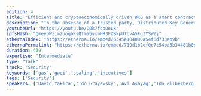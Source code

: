 ```yaml
---
edition: 4
title: "Efficient and cryptoeconomically driven DKG as a smart contract"
description: "In the absence of a trusted party, Distributed Key Generation (DKG) protocols are essential for the initial setup of any type of threshold cryptosystem. The protocol results with each of the participants holding a valid key share. We use Ethereum as a decentralized trusted platform to run a DKG protocol for BLS signatures. We use precompiled contracts that were initially designed for fast (within the block gas limit) zkSNARKs verification to overcome the computational complexity of the protocol. We rely on a previously proven DKG protocol, but our version is specifically designed to be implemented as a smart contract over Ethereum. We prove the security of our DKG protocol in the random oracle model and other common cryptographic assumptions. To conclude the system, we give an efficient smart contract for signature verification. Our smart contract consumes reasonable gas and scales nicely (in terms of the number of participants). Only a dispute between two of the participants will invoke elliptic curve arithmetics or paring computations. Ethereum is used for three reasons: As a medium for (synchronous) communication, as a mediating authority in case of conflicts, and as a cryptoeconomic incentivization layer over the plain DKG protocol."
youtubeUrl: "https://youtu.be/OOk7fsoDoLk"
ipfsHash: "QmeyoWzim2uoqbKsQfma6yxmHR3FZBkpUTUvASFg3YSWZj"
ethernaIndex: "https://etherna.io/embed/6345e104080a54f6d733eb9b"
ethernaPermalink: "https://etherna.io/embed/719d1b2ef0c7c54ba5b34481b0d8387cb4200b5423621a4a087efd955905afa2"
duration: 439
expertise: "Intermediate"
type: "Talk"
track: "Security"
keywords: ['gas','gwei','scaling','incentives']
tags: ['Security']
speakers: ['David Yakira','Ido Grayevsky','Avi Asayag','Ido Zilberberg']
---
```

